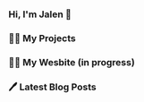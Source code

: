 <h3>Hi, I'm Jalen 👋</h3>

<h3>👨‍💻 My Projects</h3>

<h3>👨‍💻 My Wesbite (in progress)</h3>

<h3> 🖊️ Latest Blog Posts </h3>
